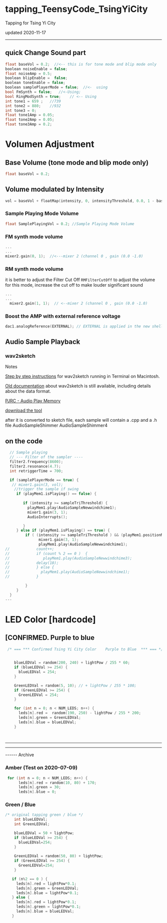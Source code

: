 # tapping_TeensyCode_TsingYiCity
 Tapping for Tsing Yi City

updated 2020-11-17

---
## quick Change Sound part 
``` cpp
float baseVol = 0.2;  //<-- this is for tone mode and blip mode only
boolean noiseEnable = false;
float noiseAmp = 0.5;
boolean blipEnable =  false;
boolean toneEnable = false;
boolean samplePlayerMode = false;  //<-  using
bool FmSynth = false;   //<-Using;  
bool RingModSynth = true;    // <-- Using
int tone1 = 659 ;   //739
int tone2 = 880;    //932
int tone3 = 0;
float tone1Amp = 0.05;
float tone2Amp = 0.05;
float tone3Amp = 0.2;
```
# Volumen Adjustment
## Base Volume (tone mode and blip mode only)
``` cpp
float baseVol = 0.2;

```

## Volume modulated by Intensity
  ``` cpp
  vol = baseVol + floatMap(intensity, 0, intensityThreshold, 0.0, 1 - baseVol);
  ```
  
  
### Sample Playing Mode Volume
``` cpp
float SamplePlayingVol = 0.2; //Sample Playing Mode Volume
```

### FM synth mode volume


``` cpp
...
...
mixer2.gain(0, 1);  //<---mixer 2 (channel 0 , gain (0.0 -1.0)

```

### RM synth mode volume

it is better to adjust the Filter Cut Off ```RMFilterCutOff``` to adjust the volume for this mode, increase the cut off to make louder significant sound
``` cpp
...
...
  mixer2.gain(1, 1);  // <--mixer 2 (channel 0 , gain (0.0 -1.0)

```

### Boost the AMP with external reference voltage
``` cpp
dac1.analogReference(EXTERNAL); // EXTERNAL is applied in the new shell

```


## Audio  Sample Playback 
### wav2sketch 
Notes

[Step by step instructions](https://forum.pjrc.com/threads/42401-Instructions-or-tutorials-for-using-wav2sketch?p=135069&viewfull=1#post135069) for wav2sketch running in Terminal on Macintosh.

[Old documentation](https://www.pjrc.com/teensy/td_libs_AudioPlayMemory.html) about wav2sketch is still available, including details about the data format.

[PJRC - Audio Play Memory](https://www.pjrc.com/teensy/td_libs_AudioPlayMemory.html)

[download the tool](https://github.com/PaulStoffregen/Audio/tree/master/extras/wav2sketch)

after it is converted to sketch file, each sample will contain a .cpp  and a .h file 
AudioSampleShimmer
AudioSampleShimmer4


## on the code

``` cpp
  // Sample playing 
  // --- Filter of the sampler ----
  filter2.frequency(8600);    
  filter2.resonance(4.7);
  int retriggerTime = 700;

  if (samplePlayerMode == true) {
   // mixer1.gain(3, vol);
    //trigger the sample if swing
     if (playMem1.isPlaying() == false) { 
      
        if (intensity >= sampleTriThreshold) { 
          playMem1.play(AudioSampleNewwindchime1);  
          mixer1.gain(3, 1);
          AudioInterrupts();

        }
     } else if (playMem1.isPlaying() == true) {
         if ( (intensity >= sampleTriThreshold ) && (playMem1.positionMillis() >retriggerTime) ) { 
               mixer1.gain(3, 1);
               playMem1.play(AudioSampleNewwindchime1);
//            count++;
//            if (count % 2 == 0 )  { 
//               playMem1.play(AudioSampleNewwindchime3);
//            delay(10);
//            } else { 
//              playMem1.play(AudioSampleNewwindchime1);
//            }

         }
     }    
  }
---
```




# LED Color [hardcode]
## [CONFIRMED.  Purple to blue

``` cpp
 /* === *** Confirmed Tsing Yi City Color    Purple to Blue  *** === */

  
    blueLEDVal = random(200, 240) + lightPow / 255 * 60;
    if (blueLEDVal >= 254) {
      blueLEDVal = 254;
    }

    GreenLEDVal = random(5, 10); // + lightPow / 255 * 100;
    if (GreenLEDVal >= 254) {
      GreenLEDVal = 254;
    }

    for (int n = 0; n < NUM_LEDS; n++) {
      leds[n].red =  random(190, 250) - lightPow / 255 * 200;
      leds[n].green = GreenLEDVal;
      leds[n].blue = blueLEDVal;
    }
    
    
```
---
----
------ Archive

### Amber (Test on 2020-07-09)
``` cpp
 for (int n = 0; n < NUM_LEDS; n++) {
      leds[n].red = random(10, 80) + 170;
      leds[n].green = 30;
      leds[n].blue = 0;
```
### Green / Blue 
``` cpp
/* original tapping green / blue */ 
    int blueLEDVal;
    int GreenLEDVal;

    blueLEDVal = 50 + lightPow;
    if (blueLEDVal >= 254) { 
      blueLEDVal=254;
    }
    
    GreenLEDVal = random(50, 80) + lightPow;
    if (GreenLEDVal >= 254) { 
      GreenLEDVal=254;
    }

   if (n%2 == 0 ) { 
     leds[n].red = lightPow*0.1;
     leds[n].green = GreenLEDVal;
     leds[n].blue = lightPow*0.1;
   } else {
     leds[n].red = lightPow*0.1;
     leds[n].green = lightPow*0.1;
     leds[n].blue = blueLEDVal;
   }
   ```


